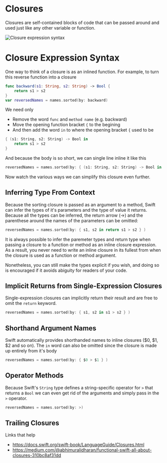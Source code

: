 # Closures

Closures are self-contained blocks of code that can be passed around and used just like any other variable or function. 

![Closure expression syntax](https://github.com/jrasmusson/ios-starter-kit/blob/master/swift/images/closure-syntax.png)


# Closure Expression Syntax

One way to think of a closure is as an inlined function. For example, to turn this reverse function into a closure

```swift
func backward(s1: String, s2: String) -> Bool {
    return s1 > s2
}
var reversedNames = names.sorted(by: backward)
```

We need only
* Remove the word `func` and `method name` (e.g. backward)
* Move the opening function bracket `{` to the begining
* And then add the word `in` to where the opening bracket `{` used to be

```swift
{ (s1: String, s2: String) -> Bool in
    return s1 > s2
}
```

And because the body is so short, we can single line inline it like this

```swift
reversedNames = names.sorted(by: { (s1: String, s2: String) -> Bool in return s1 > s2 } )
```

Now watch the various ways we can simplify this closure even further.

## Inferring Type From Context

Because the sorting closure is passed as an argument to a method, Swift can infer the types of it's parameters and the type of value it returns. Because all the types can be inferred, the return arrow (->) and the parenthese around the names of the parameters can be omitted:

```swift
reversedNames = names.sorted(by: { s1, s2 in return s1 > s2 } )
```

It is always possible to infer the paremeter types and return type when passing a closure to a function or method as an inline closure expression. As a result, you never need to write an inline closure in its fullest from when the closure is used as a function or method argument.

Nonetheless, you can still make the types explicit if you wish, and doing so is encouraged if it avoids abiguity for readers of your code.

## Implicit Returns from Single-Expression Closures

Single-expression closures can implicitly return their result and are free to omit the `return` keyword.

```swift
reversedNames = names.sorted(by: { s1, s2 in s1 > s2 } )
```

## Shorthand Argument Names

Swift automatically provides shorthanded names to inline closures ($0, $1, $2 and so on). The `in` word can also be omitted since the closure is made up entirely from it's body

```swift
reversedNames = names.sorted(by: { $0 > $1 } )
```

## Operator Methods

Because Swift's `String` type defines a string-specific operator for `>` that returns a `Bool` we can even get rid of the arguments and simply pass in the `>` operator.

```swift
reversedNames = names.sorted(by: >)
```

## Trailing Closures

Links that help
* https://docs.swift.org/swift-book/LanguageGuide/Closures.html
* https://medium.com/@abhimuralidharan/functional-swift-all-about-closures-310bc8af31dd



